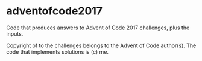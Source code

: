 # adventofcode2017

Code that produces answers to Advent of Code 2017 challenges, plus the inputs.

Copyright of to the challenges belongs to the Advent of Code author(s). The
code that implements solutions is (c) me.
